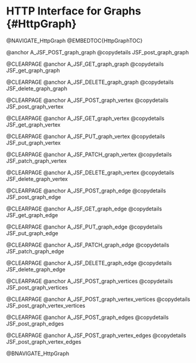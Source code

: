 HTTP Interface for Graphs {#HttpGraph}
======================================

@NAVIGATE_HttpGraph
@EMBEDTOC{HttpGraphTOC}

@anchor A_JSF_POST_graph_graph
@copydetails JSF_post_graph_graph

@CLEARPAGE
@anchor A_JSF_GET_graph_graph
@copydetails JSF_get_graph_graph

@CLEARPAGE
@anchor A_JSF_DELETE_graph_graph
@copydetails JSF_delete_graph_graph

@CLEARPAGE
@anchor A_JSF_POST_graph_vertex
@copydetails JSF_post_graph_vertex

@CLEARPAGE
@anchor A_JSF_GET_graph_vertex
@copydetails JSF_get_graph_vertex

@CLEARPAGE
@anchor A_JSF_PUT_graph_vertex
@copydetails JSF_put_graph_vertex

@CLEARPAGE
@anchor A_JSF_PATCH_graph_vertex
@copydetails JSF_patch_graph_vertex

@CLEARPAGE
@anchor A_JSF_DELETE_graph_vertex
@copydetails JSF_delete_graph_vertex

@CLEARPAGE
@anchor A_JSF_POST_graph_edge
@copydetails JSF_post_graph_edge

@CLEARPAGE
@anchor A_JSF_GET_graph_edge
@copydetails JSF_get_graph_edge

@CLEARPAGE
@anchor A_JSF_PUT_graph_edge
@copydetails JSF_put_graph_edge

@CLEARPAGE
@anchor A_JSF_PATCH_graph_edge
@copydetails JSF_patch_graph_edge

@CLEARPAGE
@anchor A_JSF_DELETE_graph_edge
@copydetails JSF_delete_graph_edge

@CLEARPAGE
@anchor A_JSF_POST_graph_vertices
@copydetails JSF_post_graph_vertices

@CLEARPAGE
@anchor A_JSF_POST_graph_vertex_vertices
@copydetails JSF_post_graph_vertex_vertices

@CLEARPAGE
@anchor A_JSF_POST_graph_edges
@copydetails JSF_post_graph_edges

@CLEARPAGE
@anchor A_JSF_POST_graph_vertex_edges
@copydetails JSF_post_graph_vertex_edges

@BNAVIGATE_HttpGraph
